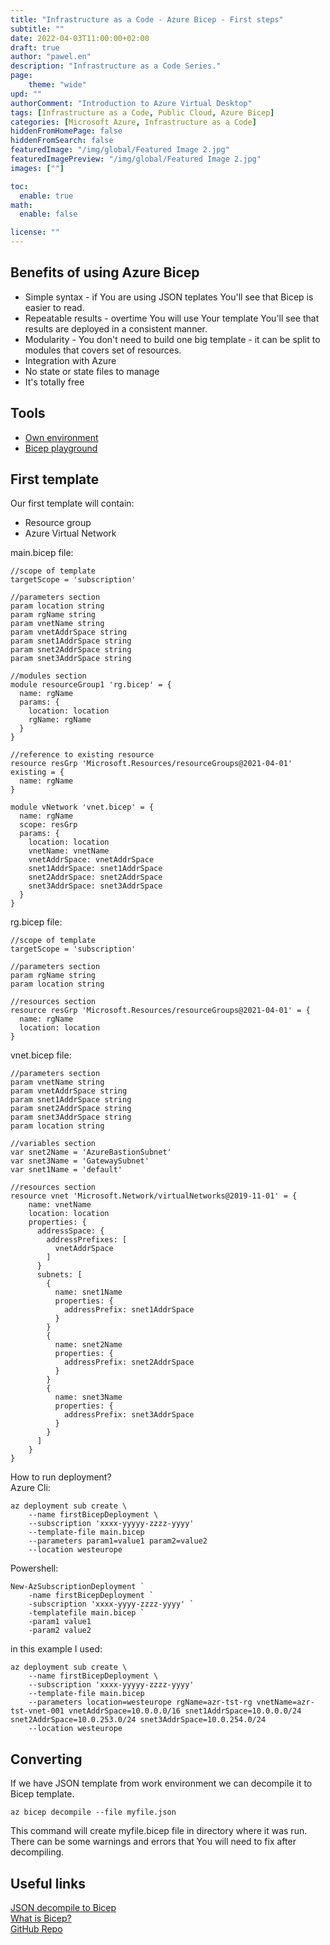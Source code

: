 ```yaml
---
title: "Infrastructure as a Code - Azure Bicep - First steps"
subtitle: ""
date: 2022-04-03T11:00:00+02:00
draft: true
author: "pawel.en"
description: "Infrastructure as a Code Series."
page:
    theme: "wide"
upd: ""
authorComment: "Introduction to Azure Virtual Desktop"
tags: [Infrastructure as a Code, Public Cloud, Azure Bicep]
categories: [Microsoft Azure, Infrastructure as a Code]
hiddenFromHomePage: false
hiddenFromSearch: false
featuredImage: "/img/global/Featured Image 2.jpg"
featuredImagePreview: "/img/global/Featured Image 2.jpg"
images: [""]

toc:
  enable: true
math:
  enable: false

license: ""
---
```


<!--more-->
## Benefits of using Azure Bicep

- Simple syntax - if You are using JSON teplates You'll see that Bicep is easier to read. 
- Repeatable results - overtime You will use Your template You'll see that results are deployed in a consistent manner.
- Modularity - You don't need to build one big template - it can be split to modules that covers set of resources.
- Integration with Azure
- No state or state files to manage
- It's totally free

## Tools

- [Own environment](http://localhost:1313/environmentpreparationpart1/)
- [Bicep playground](https://bicepdemo.z22.web.core.windows.net/)

## First template

Our first template will contain: 
- Resource group
- Azure Virtual Network

main.bicep file:
```azurecli
//scope of template
targetScope = 'subscription'

//parameters section
param location string 
param rgName string
param vnetName string
param vnetAddrSpace string
param snet1AddrSpace string 
param snet2AddrSpace string
param snet3AddrSpace string  

//modules section
module resourceGroup1 'rg.bicep' = {
  name: rgName
  params: {
    location: location
    rgName: rgName
  }
}

//reference to existing resource
resource resGrp 'Microsoft.Resources/resourceGroups@2021-04-01' existing = {
  name: rgName
}

module vNetwork 'vnet.bicep' = {
  name: rgName
  scope: resGrp
  params: {
    location: location
    vnetName: vnetName
    vnetAddrSpace: vnetAddrSpace
    snet1AddrSpace: snet1AddrSpace
    snet2AddrSpace: snet2AddrSpace
    snet3AddrSpace: snet3AddrSpace
  }
}
```
rg.bicep file:
```azurecli
//scope of template
targetScope = 'subscription'

//parameters section
param rgName string
param location string

//resources section
resource resGrp 'Microsoft.Resources/resourceGroups@2021-04-01' = {
  name: rgName
  location: location
}
```

vnet.bicep file:
```azurecli
//parameters section
param vnetName string
param vnetAddrSpace string
param snet1AddrSpace string 
param snet2AddrSpace string
param snet3AddrSpace string  
param location string

//variables section
var snet2Name = 'AzureBastionSubnet'
var snet3Name = 'GatewaySubnet'
var snet1Name = 'default'

//resources section
resource vnet 'Microsoft.Network/virtualNetworks@2019-11-01' = {
    name: vnetName
    location: location
    properties: {
      addressSpace: {
        addressPrefixes: [
          vnetAddrSpace
        ]
      }
      subnets: [
        {
          name: snet1Name
          properties: {
            addressPrefix: snet1AddrSpace
          }
        }
        {
          name: snet2Name
          properties: {
            addressPrefix: snet2AddrSpace
          }
        }
        {
          name: snet3Name
          properties: {
            addressPrefix: snet3AddrSpace
          }
        }
      ]
    }
}
```

How to run deployment? <br/>
Azure Cli:
```azurecli
az deployment sub create \
    --name firstBicepDeployment \
    --subscription 'xxxx-yyyyy-zzzz-yyyy'
    --template-file main.bicep
    --parameters param1=value1 param2=value2
    --location westeurope
```

Powershell:
```azurepowershell
New-AzSubscriptionDeployment `
    -name firstBicepDeployment `
    -subscription 'xxxx-yyyy-zzzz-yyyy' `
    -templatefile main.bicep `
    -param1 value1 
    -param2 value2
```

in this example I used: 

```azurecli
az deployment sub create \
    --name firstBicepDeployment \
    --subscription 'xxxx-yyyyy-zzzz-yyyy'
    --template-file main.bicep
    --parameters location=westeurope rgName=azr-tst-rg vnetName=azr-tst-vnet-001 vnetAddrSpace=10.0.0.0/16 snet1AddrSpace=10.0.0.0/24 snet2AddrSpace=10.0.253.0/24 snet3AddrSpace=10.0.254.0/24
    --location westeurope
```

## Converting

If we have JSON template from work environment we can decompile it to Bicep template. 

```azurecli
az bicep decompile --file myfile.json
```

This command will create myfile.bicep file in directory where it was run. There can be some warnings and errors that You will need to fix after decompiling. 

## Useful links

[JSON decompile to Bicep](https://docs.microsoft.com/en-us/azure/azure-resource-manager/bicep/decompile?tabs=azure-cli)<br/>
[What is Bicep?](https://docs.microsoft.com/en-us/azure/azure-resource-manager/bicep/overview?tabs=bicep)<br/>
[GitHub Repo](https://github.com/pchylak/inCloud.blog/tree/main/IaaC/AzureBicepIntro)
